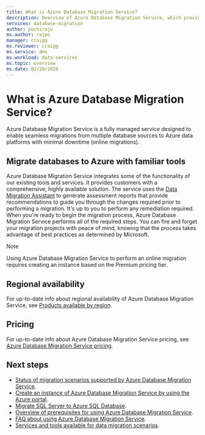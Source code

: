 ```yaml
---
title: What is Azure Database Migration Service? 
description: Overview of Azure Database Migration Service, which provides seamless migrations from many database sources to Azure Data platforms.
services: database-migration
author: pochiraju
ms.author: rajpo
manager: craigg
ms.reviewer: craigg
ms.service: dms
ms.workload: data-services
ms.topic: overview
ms.date: 02/20/2020
---
```

# What is Azure Database Migration Service?

Azure Database Migration Service is a fully managed service designed to enable seamless migrations from multiple database sources to Azure data platforms with minimal downtime (online migrations).

## Migrate databases to Azure with familiar tools

Azure Database Migration Service integrates some of the functionality of our existing tools and services. It provides customers with a comprehensive, highly available solution. The service uses the [Data Migration Assistant](/sql/dma/dma-overview) to generate assessment reports that provide recommendations to guide you through the changes required prior to performing a migration. It's up to you to perform any remediation required. When you're ready to begin the migration process, Azure Database Migration Service performs all of the required steps. You can fire and forget your migration projects with peace of mind, knowing that the process takes advantage of best practices as determined by Microsoft. 

> [!NOTE]
> Using Azure Database Migration Service to perform an online migration requires creating an instance based on the Premium pricing tier.

## Regional availability

For up-to-date info about regional availability of Azure Database Migration Service, see [Products available by region](https://azure.microsoft.com/global-infrastructure/services/?products=database-migration).

## Pricing

For up-to-date info about Azure Database Migration Service pricing, see [Azure Database Migration Service pricing](https://azure.microsoft.com/pricing/details/database-migration/).

## Next steps

* [Status of migration scenarios supported by Azure Database Migration Service](resource-scenario-status.md).
* [Create an instance of Azure Database Migration Service by using the Azure portal](quickstart-create-data-migration-service-portal.md).
* [Migrate SQL Server to Azure SQL Database](tutorial-sql-server-to-azure-sql.md).
* [Overview of prerequisites for using Azure Database Migration Service](pre-reqs.md).
* [FAQ about using Azure Database Migration Service](faq.yml).
* [Services and tools available for data migration scenarios](dms-tools-matrix.md).
